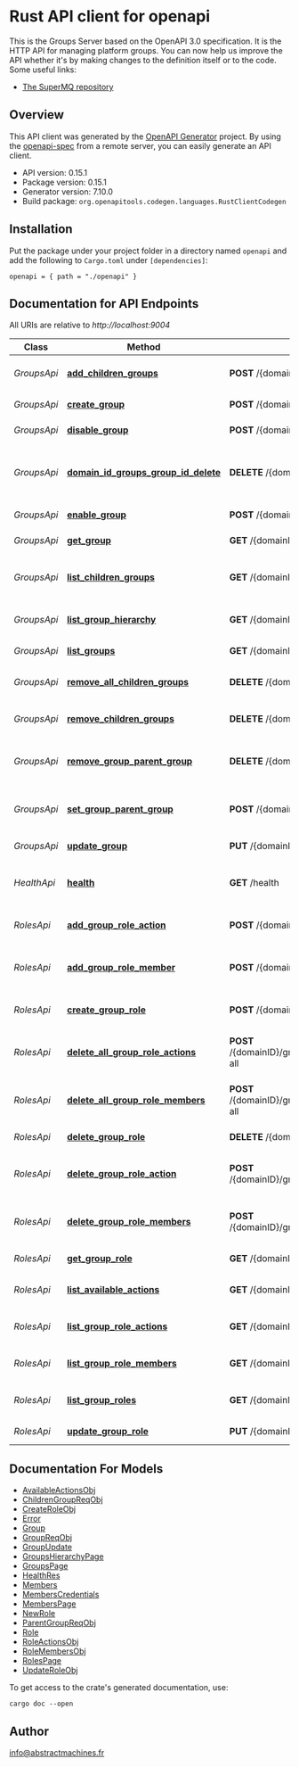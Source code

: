 # Rust API client for openapi

This is the Groups Server based on the OpenAPI 3.0 specification.  It is the HTTP API for managing platform groups. You can now help us improve the API whether it's by making changes to the definition itself or to the code.
Some useful links:
- [The SuperMQ repository](https://github.com/absmach/supermq)



## Overview

This API client was generated by the [OpenAPI Generator](https://openapi-generator.tech) project.  By using the [openapi-spec](https://openapis.org) from a remote server, you can easily generate an API client.

- API version: 0.15.1
- Package version: 0.15.1
- Generator version: 7.10.0
- Build package: `org.openapitools.codegen.languages.RustClientCodegen`

## Installation

Put the package under your project folder in a directory named `openapi` and add the following to `Cargo.toml` under `[dependencies]`:

```
openapi = { path = "./openapi" }
```

## Documentation for API Endpoints

All URIs are relative to *http://localhost:9004*

Class | Method | HTTP request | Description
------------ | ------------- | ------------- | -------------
*GroupsApi* | [**add_children_groups**](docs/GroupsApi.md#add_children_groups) | **POST** /{domainID}/groups/{groupID}/children | Add children groups.
*GroupsApi* | [**create_group**](docs/GroupsApi.md#create_group) | **POST** /{domainID}/groups | Creates new group
*GroupsApi* | [**disable_group**](docs/GroupsApi.md#disable_group) | **POST** /{domainID}/groups/{groupID}/disable | Disables a group
*GroupsApi* | [**domain_id_groups_group_id_delete**](docs/GroupsApi.md#domain_id_groups_group_id_delete) | **DELETE** /{domainID}/groups/{groupID} | Delete group for a group with the given id.
*GroupsApi* | [**enable_group**](docs/GroupsApi.md#enable_group) | **POST** /{domainID}/groups/{groupID}/enable | Enables a group
*GroupsApi* | [**get_group**](docs/GroupsApi.md#get_group) | **GET** /{domainID}/groups/{groupID} | Gets group info.
*GroupsApi* | [**list_children_groups**](docs/GroupsApi.md#list_children_groups) | **GET** /{domainID}/groups/{groupID}/children | List children of a certain group
*GroupsApi* | [**list_group_hierarchy**](docs/GroupsApi.md#list_group_hierarchy) | **GET** /{domainID}/groups/{groupID}/hierarchy | Lists groups hierarchy.
*GroupsApi* | [**list_groups**](docs/GroupsApi.md#list_groups) | **GET** /{domainID}/groups | Lists groups.
*GroupsApi* | [**remove_all_children_groups**](docs/GroupsApi.md#remove_all_children_groups) | **DELETE** /{domainID}/groups/{groupID}/children/all | Remove all children groups.
*GroupsApi* | [**remove_children_groups**](docs/GroupsApi.md#remove_children_groups) | **DELETE** /{domainID}/groups/{groupID}/children | Remove children groups.
*GroupsApi* | [**remove_group_parent_group**](docs/GroupsApi.md#remove_group_parent_group) | **DELETE** /{domainID}/groups/{groupID}/parent | Removes a parent group from a group.
*GroupsApi* | [**set_group_parent_group**](docs/GroupsApi.md#set_group_parent_group) | **POST** /{domainID}/groups/{groupID}/parent | Sets a parent group for a group.
*GroupsApi* | [**update_group**](docs/GroupsApi.md#update_group) | **PUT** /{domainID}/groups/{groupID} | Updates group data.
*HealthApi* | [**health**](docs/HealthApi.md#health) | **GET** /health | Retrieves service health check info.
*RolesApi* | [**add_group_role_action**](docs/RolesApi.md#add_group_role_action) | **POST** /{domainID}/groups/{groupID}/roles/{roleName}/actions | Adds a role action for a group role.
*RolesApi* | [**add_group_role_member**](docs/RolesApi.md#add_group_role_member) | **POST** /{domainID}/groups/{groupID}/roles/{roleName}/members | Adds a member to a group role.
*RolesApi* | [**create_group_role**](docs/RolesApi.md#create_group_role) | **POST** /{domainID}/groups/{groupID}/roles | Creates a role for a group
*RolesApi* | [**delete_all_group_role_actions**](docs/RolesApi.md#delete_all_group_role_actions) | **POST** /{domainID}/groups/{groupID}/roles/{roleName}/actions/delete-all | Deletes all role actions for a group role.
*RolesApi* | [**delete_all_group_role_members**](docs/RolesApi.md#delete_all_group_role_members) | **POST** /{domainID}/groups/{groupID}/roles/{roleName}/members/delete-all | Deletes all members from a group role.
*RolesApi* | [**delete_group_role**](docs/RolesApi.md#delete_group_role) | **DELETE** /{domainID}/groups/{groupID}/roles/{roleName} | Deletes group role.
*RolesApi* | [**delete_group_role_action**](docs/RolesApi.md#delete_group_role_action) | **POST** /{domainID}/groups/{groupID}/roles/{roleName}/actions/delete | Deletes role actions for a group role.
*RolesApi* | [**delete_group_role_members**](docs/RolesApi.md#delete_group_role_members) | **POST** /{domainID}/groups/{groupID}/roles/{roleName}/members/delete | Deletes members from a group role.
*RolesApi* | [**get_group_role**](docs/RolesApi.md#get_group_role) | **GET** /{domainID}/groups/{groupID}/roles/{roleName} | Retrieves group role.
*RolesApi* | [**list_available_actions**](docs/RolesApi.md#list_available_actions) | **GET** /{domainID}/groups/roles/available-actions | Retrieves available actions.
*RolesApi* | [**list_group_role_actions**](docs/RolesApi.md#list_group_role_actions) | **GET** /{domainID}/groups/{groupID}/roles/{roleName}/actions | Lists group role actions.
*RolesApi* | [**list_group_role_members**](docs/RolesApi.md#list_group_role_members) | **GET** /{domainID}/groups/{groupID}/roles/{roleName}/members | Lists group role members.
*RolesApi* | [**list_group_roles**](docs/RolesApi.md#list_group_roles) | **GET** /{domainID}/groups/{groupID}/roles | Retrieves groups roles.
*RolesApi* | [**update_group_role**](docs/RolesApi.md#update_group_role) | **PUT** /{domainID}/groups/{groupID}/roles/{roleName} | Updates group role.


## Documentation For Models

 - [AvailableActionsObj](docs/AvailableActionsObj.md)
 - [ChildrenGroupReqObj](docs/ChildrenGroupReqObj.md)
 - [CreateRoleObj](docs/CreateRoleObj.md)
 - [Error](docs/Error.md)
 - [Group](docs/Group.md)
 - [GroupReqObj](docs/GroupReqObj.md)
 - [GroupUpdate](docs/GroupUpdate.md)
 - [GroupsHierarchyPage](docs/GroupsHierarchyPage.md)
 - [GroupsPage](docs/GroupsPage.md)
 - [HealthRes](docs/HealthRes.md)
 - [Members](docs/Members.md)
 - [MembersCredentials](docs/MembersCredentials.md)
 - [MembersPage](docs/MembersPage.md)
 - [NewRole](docs/NewRole.md)
 - [ParentGroupReqObj](docs/ParentGroupReqObj.md)
 - [Role](docs/Role.md)
 - [RoleActionsObj](docs/RoleActionsObj.md)
 - [RoleMembersObj](docs/RoleMembersObj.md)
 - [RolesPage](docs/RolesPage.md)
 - [UpdateRoleObj](docs/UpdateRoleObj.md)


To get access to the crate's generated documentation, use:

```
cargo doc --open
```

## Author

info@abstractmachines.fr

